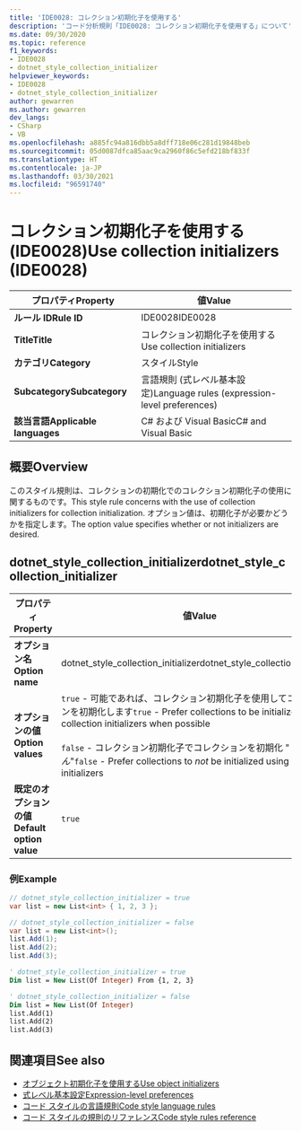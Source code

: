 ```yaml
---
title: 'IDE0028: コレクション初期化子を使用する'
description: 'コード分析規則「IDE0028: コレクション初期化子を使用する」について'
ms.date: 09/30/2020
ms.topic: reference
f1_keywords:
- IDE0028
- dotnet_style_collection_initializer
helpviewer_keywords:
- IDE0028
- dotnet_style_collection_initializer
author: gewarren
ms.author: gewarren
dev_langs:
- CSharp
- VB
ms.openlocfilehash: a885fc94a816dbb5a8dff718e06c281d19848beb
ms.sourcegitcommit: 05d0087dfca85aac9ca2960f86c5efd218bf833f
ms.translationtype: HT
ms.contentlocale: ja-JP
ms.lasthandoff: 03/30/2021
ms.locfileid: "96591740"
---
```

# <a name="use-collection-initializers-ide0028"></a><span data-ttu-id="535e1-103">コレクション初期化子を使用する (IDE0028)</span><span class="sxs-lookup"><span data-stu-id="535e1-103">Use collection initializers (IDE0028)</span></span>

|<span data-ttu-id="535e1-104">プロパティ</span><span class="sxs-lookup"><span data-stu-id="535e1-104">Property</span></span>|<span data-ttu-id="535e1-105">値</span><span class="sxs-lookup"><span data-stu-id="535e1-105">Value</span></span>|
|-|-|
| <span data-ttu-id="535e1-106">**ルール ID**</span><span class="sxs-lookup"><span data-stu-id="535e1-106">**Rule ID**</span></span> | <span data-ttu-id="535e1-107">IDE0028</span><span class="sxs-lookup"><span data-stu-id="535e1-107">IDE0028</span></span> |
| <span data-ttu-id="535e1-108">**Title**</span><span class="sxs-lookup"><span data-stu-id="535e1-108">**Title**</span></span> | <span data-ttu-id="535e1-109">コレクション初期化子を使用する</span><span class="sxs-lookup"><span data-stu-id="535e1-109">Use collection initializers</span></span> |
| <span data-ttu-id="535e1-110">**カテゴリ**</span><span class="sxs-lookup"><span data-stu-id="535e1-110">**Category**</span></span> | <span data-ttu-id="535e1-111">スタイル</span><span class="sxs-lookup"><span data-stu-id="535e1-111">Style</span></span> |
| <span data-ttu-id="535e1-112">**Subcategory**</span><span class="sxs-lookup"><span data-stu-id="535e1-112">**Subcategory**</span></span> | <span data-ttu-id="535e1-113">言語規則 (式レベル基本設定)</span><span class="sxs-lookup"><span data-stu-id="535e1-113">Language rules (expression-level preferences)</span></span> |
| <span data-ttu-id="535e1-114">**該当言語**</span><span class="sxs-lookup"><span data-stu-id="535e1-114">**Applicable languages**</span></span> | <span data-ttu-id="535e1-115">C# および Visual Basic</span><span class="sxs-lookup"><span data-stu-id="535e1-115">C# and Visual Basic</span></span> |

## <a name="overview"></a><span data-ttu-id="535e1-116">概要</span><span class="sxs-lookup"><span data-stu-id="535e1-116">Overview</span></span>

<span data-ttu-id="535e1-117">このスタイル規則は、コレクションの初期化でのコレクション初期化子の使用に関するものです。</span><span class="sxs-lookup"><span data-stu-id="535e1-117">This style rule concerns with the use of collection initializers for collection initialization.</span></span> <span data-ttu-id="535e1-118">オプション値は、初期化子が必要かどうかを指定します。</span><span class="sxs-lookup"><span data-stu-id="535e1-118">The option value specifies whether or not initializers are desired.</span></span>

## <a name="dotnet_style_collection_initializer"></a><span data-ttu-id="535e1-119">dotnet_style_collection_initializer</span><span class="sxs-lookup"><span data-stu-id="535e1-119">dotnet_style_collection_initializer</span></span>

|<span data-ttu-id="535e1-120">プロパティ</span><span class="sxs-lookup"><span data-stu-id="535e1-120">Property</span></span>|<span data-ttu-id="535e1-121">値</span><span class="sxs-lookup"><span data-stu-id="535e1-121">Value</span></span>|
|-|-|
| <span data-ttu-id="535e1-122">**オプション名**</span><span class="sxs-lookup"><span data-stu-id="535e1-122">**Option name**</span></span> | <span data-ttu-id="535e1-123">dotnet_style_collection_initializer</span><span class="sxs-lookup"><span data-stu-id="535e1-123">dotnet_style_collection_initializer</span></span>
| <span data-ttu-id="535e1-124">**オプションの値**</span><span class="sxs-lookup"><span data-stu-id="535e1-124">**Option values**</span></span> | <span data-ttu-id="535e1-125">`true` - 可能であれば、コレクション初期化子を使用してコレクションを初期化します</span><span class="sxs-lookup"><span data-stu-id="535e1-125">`true` - Prefer collections to be initialized using collection initializers when possible</span></span><br /><br /><span data-ttu-id="535e1-126">`false` - コレクション初期化子でコレクションを初期化 "*しません*"</span><span class="sxs-lookup"><span data-stu-id="535e1-126">`false` - Prefer collections to *not* be initialized using collection initializers</span></span> |
| <span data-ttu-id="535e1-127">**既定のオプションの値**</span><span class="sxs-lookup"><span data-stu-id="535e1-127">**Default option value**</span></span> | `true` |

### <a name="example"></a><span data-ttu-id="535e1-128">例</span><span class="sxs-lookup"><span data-stu-id="535e1-128">Example</span></span>

```csharp
// dotnet_style_collection_initializer = true
var list = new List<int> { 1, 2, 3 };

// dotnet_style_collection_initializer = false
var list = new List<int>();
list.Add(1);
list.Add(2);
list.Add(3);
```

```vb
' dotnet_style_collection_initializer = true
Dim list = New List(Of Integer) From {1, 2, 3}

' dotnet_style_collection_initializer = false
Dim list = New List(Of Integer)
list.Add(1)
list.Add(2)
list.Add(3)
```

## <a name="see-also"></a><span data-ttu-id="535e1-129">関連項目</span><span class="sxs-lookup"><span data-stu-id="535e1-129">See also</span></span>

- [<span data-ttu-id="535e1-130">オブジェクト初期化子を使用する</span><span class="sxs-lookup"><span data-stu-id="535e1-130">Use object initializers</span></span>](ide0017.md)
- [<span data-ttu-id="535e1-131">式レベル基本設定</span><span class="sxs-lookup"><span data-stu-id="535e1-131">Expression-level preferences</span></span>](expression-level-preferences.md)
- [<span data-ttu-id="535e1-132">コード スタイルの言語規則</span><span class="sxs-lookup"><span data-stu-id="535e1-132">Code style language rules</span></span>](language-rules.md)
- [<span data-ttu-id="535e1-133">コード スタイルの規則のリファレンス</span><span class="sxs-lookup"><span data-stu-id="535e1-133">Code style rules reference</span></span>](index.md)
